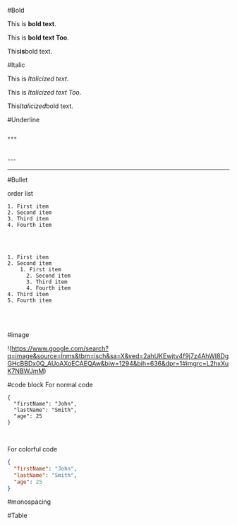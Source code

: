 
#Bold

This is **bold text**.

This is __bold text Too__.

This**is**bold text.


#Italic

This is *Italicized text*.

This is _Italicized text Too_.

This*Italicized*bold text.



#Underline
```

***

```

<br>
---

______


#Bullet

order list

```
1. First item
2. Second item
3. Third item
4. Fourth item
```

<br>

```

1. First item
2. Second item
    1. First item
      2. Second item
      3. Third item
      4. Fourth item
4. Third item
5. Fourth item
```
<br>


<br>


#image

!(https://www.google.com/search?q=image&source=lnms&tbm=isch&sa=X&ved=2ahUKEwjtv4f9j7z4AhWI8DgGHcBBDx0Q_AUoAXoECAEQAw&biw=1294&bih=636&dpr=1#imgrc=L2hxXuK7NBWJmM)







#code block
For normal code

```
{
  "firstName": "John",
  "lastName": "Smith",
  "age": 25
}
```

<br>

For colorful code

```json
{
  "firstName": "John",
  "lastName": "Smith",
  "age": 25
}
```


#monospacing


#Table



